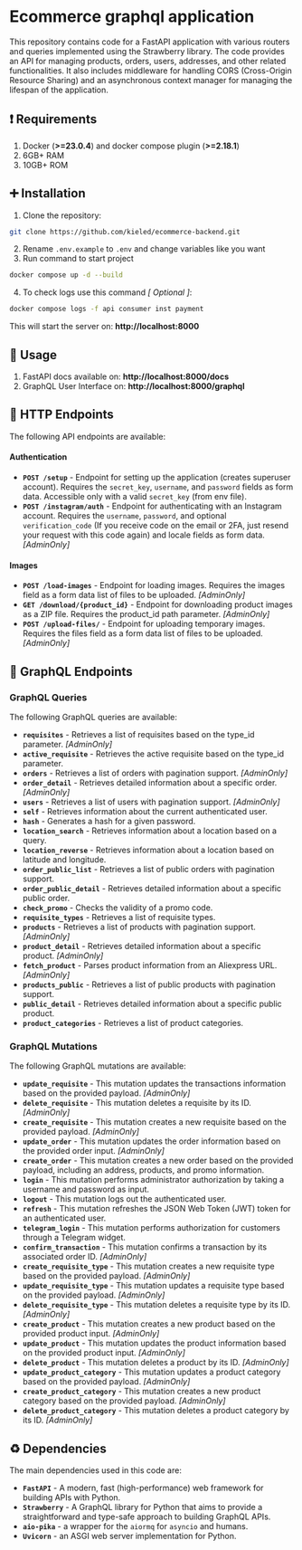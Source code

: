 # Ecommerce graphql application

This repository contains code for a FastAPI application with various routers and queries implemented using the
Strawberry library. The code provides an API for managing products, orders, users, addresses, and other related
functionalities. It also includes middleware for handling CORS (Cross-Origin Resource Sharing) and an asynchronous
context manager for managing the lifespan of the application.

## :heavy_exclamation_mark: Requirements

1. Docker (__>=23.0.4__) and docker compose plugin (__>=2.18.1__)
2. 6GB+ RAM
3. 10GB+ ROM

## :heavy_plus_sign: Installation

1. Clone the repository:

```bash
git clone https://github.com/kieled/ecommerce-backend.git
```

2. Rename `.env.example` to `.env` and change variables like you want
3. Run command to start project

```bash
docker compose up -d --build
```

4. To check logs use this command _[ Optional ]_:

```bash
docker compose logs -f api consumer inst payment
```

This will start the server on: __http://localhost:8000__

## :red_circle: Usage

1. FastAPI docs available on: __http://localhost:8000/docs__
2. GraphQL User Interface on: __http://localhost:8000/graphql__

## :diamond_shape_with_a_dot_inside: HTTP Endpoints

The following API endpoints are available:

#### Authentication

- __`POST /setup`__ - Endpoint for setting up the application (creates superuser account). Requires
  the `secret_key`, `username`, and `password` fields as form data. Accessible only with a valid `secret_key` (from env
  file).
- __`POST /instagram/auth`__ - Endpoint for authenticating with an Instagram account. Requires
  the `username`, `password`, and
  optional `verification_code` (If you receive code on the email or 2FA, just resend your request with this code again)
  and locale fields as form data. _[AdminOnly]_

#### Images

- __`POST /load-images`__ - Endpoint for loading images. Requires the images field as a form data list of files to be
  uploaded. _[AdminOnly]_
- __`GET /download/{product_id}`__ - Endpoint for downloading product images as a ZIP file. Requires the product_id path
  parameter. _[AdminOnly]_
- __`POST /upload-files/`__ - Endpoint for uploading temporary images. Requires the files field as a form data list of
  files to be uploaded. _[AdminOnly]_

## :large_blue_circle: GraphQL Endpoints

### GraphQL Queries

The following GraphQL queries are available:

- __`requisites`__ - Retrieves a list of requisites based on the type_id parameter. _[AdminOnly]_
- __`active_requisite`__ - Retrieves the active requisite based on the type_id parameter.
- __`orders`__ - Retrieves a list of orders with pagination support. _[AdminOnly]_
- __`order_detail`__ - Retrieves detailed information about a specific order. _[AdminOnly]_
- __`users`__ - Retrieves a list of users with pagination support. _[AdminOnly]_
- __`self`__ - Retrieves information about the current authenticated user.
- __`hash`__ - Generates a hash for a given password.
- __`location_search`__ - Retrieves information about a location based on a query.
- __`location_reverse`__ - Retrieves information about a location based on latitude and longitude.
- __`order_public_list`__ - Retrieves a list of public orders with pagination support.
- __`order_public_detail`__ - Retrieves detailed information about a specific public order.
- __`check_promo`__ - Checks the validity of a promo code.
- __`requisite_types`__ - Retrieves a list of requisite types.
- __`products`__ - Retrieves a list of products with pagination support. _[AdminOnly]_
- __`product_detail`__ - Retrieves detailed information about a specific product. _[AdminOnly]_
- __`fetch_product`__ - Parses product information from an Aliexpress URL. _[AdminOnly]_
- __`products_public`__ - Retrieves a list of public products with pagination support.
- __`public_detail`__ - Retrieves detailed information about a specific public product.
- __`product_categories`__ - Retrieves a list of product categories.

### GraphQL Mutations

The following GraphQL mutations are available:

- __`update_requisite`__ - This mutation updates the transactions information based on the provided payload.
  _[AdminOnly]_
- __`delete_requisite`__ - This mutation deletes a requisite by its ID. _[AdminOnly]_
- __`create_requisite`__ - This mutation creates a new requisite based on the provided payload. _[AdminOnly]_
- __`update_order`__ - This mutation updates the order information based on the provided order input. _[AdminOnly]_
- __`create_order`__ - This mutation creates a new order based on the provided payload, including an address, products,
  and promo
  information.
- __`login`__ - This mutation performs administrator authorization by taking a username and password as input.
- __`logout`__ - This mutation logs out the authenticated user.
- __`refresh`__ - This mutation refreshes the JSON Web Token (JWT) token for an authenticated user.
- __`telegram_login`__ - This mutation performs authorization for customers through a Telegram widget.
- __`confirm_transaction`__ - This mutation confirms a transaction by its associated order ID. _[AdminOnly]_
- __`create_requisite_type`__ - This mutation creates a new requisite type based on the provided payload.
  _[AdminOnly]_
- __`update_requisite_type`__ - This mutation updates a requisite type based on the provided payload. _[AdminOnly]_
- __`delete_requisite_type`__ - This mutation deletes a requisite type by its ID. _[AdminOnly]_
- __`create_product`__ - This mutation creates a new product based on the provided product input. _[AdminOnly]_
- __`update_product`__ - This mutation updates the product information based on the provided product input.
  _[AdminOnly]_
- __`delete_product`__ - This mutation deletes a product by its ID. _[AdminOnly]_
- __`update_product_category`__ - This mutation updates a product category based on the provided payload.
  _[AdminOnly]_
- __`create_product_category`__ - This mutation creates a new product category based on the provided payload.
  _[AdminOnly]_
- __`delete_product_category`__ - This mutation deletes a product category by its ID. _[AdminOnly]_

## :recycle: Dependencies

The main dependencies used in this code are:

- __`FastAPI`__ - A modern, fast (high-performance) web framework for building APIs with Python.
- __`Strawberry`__ - A GraphQL library for Python that aims to provide a straightforward and type-safe approach to
  building GraphQL APIs.
- __`aio-pika`__ - a wrapper for the `aiormq` for `asyncio` and humans.
- __`Uvicorn`__ - an ASGI web server implementation for Python.